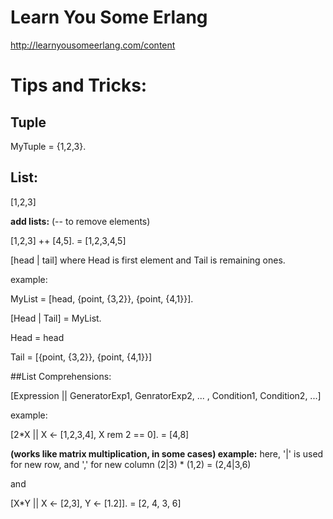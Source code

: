 # Learn You Some Erlang

http://learnyousomeerlang.com/content

# Tips and Tricks:

## Tuple
MyTuple = {1,2,3}.

## List:

[1,2,3]


**add lists:** (-- to remove elements)

[1,2,3] ++ [4,5].
  = [1,2,3,4,5]


[head | tail] where Head is first element and Tail is remaining ones.

example:

MyList = [head, {point, {3,2}}, {point, {4,1}}].

[Head | Tail] = MyList.

  Head = head

  Tail = [{point, {3,2}}, {point, {4,1}}]


##List Comprehensions:

[Expression || GeneratorExp1, GenratorExp2, ... , Condition1, Condition2, ...]

example:

[2*X || X <- [1,2,3,4], X rem 2 == 0].
  = [4,8]


**(works like matrix multiplication, in some cases) example:**
 here, '|' is used for new row, and ',' for new column
(2|3) * (1,2) = (2,4|3,6)

and

[X*Y || X <- [2,3], Y <- [1.2]].
  = [2, 4, 3, 6]

